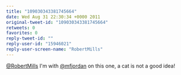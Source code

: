 ```yaml
---
title: "109030343381745664"
date: Wed Aug 31 22:30:34 +0000 2011
original-tweet-id: "109030343381745664"
retweets: 0
favorites: 0
reply-tweet-id: ""
reply-user-id: "15946021"
reply-user-screen-name: "RobertMills"
---
```

<a href="https://twitter.com/RobertMills">@RobertMills</a> I'm with <a href="https://twitter.com/mfjordan">@mfjordan</a> on this one, a cat is not a good idea!
